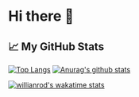 # Hi there 👋

<!--
**notTyche/notTyche** is a ✨ _special_ ✨ repository because its `README.md` (this file) appears on your GitHub profile.

Here are some ideas to get you started:

- 🔭 I’m currently working on ...
- 🌱 I’m currently learning ...
- 👯 I’m looking to collaborate on ...
- 🤔 I’m looking for help with ...
- 💬 Ask me about ...
- 📫 How to reach me: ...
- 😄 Pronouns: ...
- ⚡ Fun fact: ...
-->

## 📈 My GitHub Stats
[![Top Langs](https://github-readme-stats.vercel.app/api/top-langs/?username=notTyche)](https://github.com/anuraghazra/github-readme-stats) [![Anurag's github stats](https://github-readme-stats.vercel.app/api?username=notTyche)](https://github.com/anuraghazra/github-readme-stats)

[![willianrod's wakatime stats](https://github-readme-stats.vercel.app/api/wakatime?username=willianrod)](https://github.com/anuraghazra/github-readme-stats)
